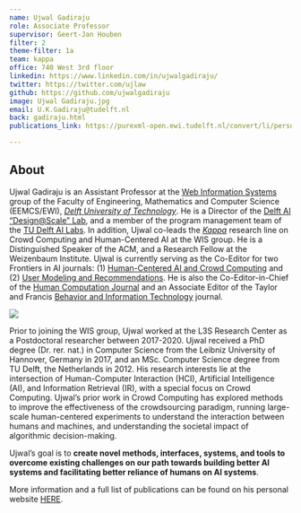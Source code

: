 ```yaml
---
name: Ujwal Gadiraju
role: Associate Professor
supervisor: Geert-Jan Houben
filter: 2
theme-filter: 1a
team: kappa
office: 740 West 3rd floor
linkedin: https://www.linkedin.com/in/ujwalgadiraju/
twitter: https://twitter.com/ujlaw
github: https://github.com/ujwalgadiraju
image: Ujwal Gadiraju.jpg
email: U.K.Gadiraju@tudelft.nl
back: gadiraju.html
publications_link: https://purexml-open.ewi.tudelft.nl/convert/li/persons/f1a97568-c63e-4703-89c2-8824d67d3e4f

---
```

## About

Ujwal Gadiraju is an Assistant Professor at the [Web Information Systems](http://wis.ewi.tudelft.nl/) group of the Faculty of Engineering, Mathematics and Computer Science (EEMCS/EWI), [*Delft University of Technology*](https://www.tudelft.nl/en/). He is a Director of the [Delft AI “Design@Scale” Lab](https://www.tudelft.nl/ai/dats-lab), and a member of the program management team of the [TU Delft AI Labs](https://www.tudelft.nl/en/ai/tu-delft-ai-labs). In addition, Ujwal co-leads the [*Kappa*](https://ujwalgadiraju.com/kappa) research line on Crowd Computing and Human-Centered AI at the WIS group. He is a Distinguished Speaker of the ACM, and a Research Fellow at the Weizenbaum Institute. Ujwal is currently serving as the Co-Editor for two Frontiers in AI journals: (1) [Human-Centered AI and Crowd Computing](https://www.frontiersin.org/research-topics/19868/human-centered-ai-crowd-computing) and (2) [User Modeling and Recommendations](https://www.frontiersin.org/research-topics/19653/user-modeling-and-recommendations). He is also the Co-Editor-in-Chief of the [Human Computation Journal](http://hcjournal.org/) and an Associate Editor of the Taylor and Francis [Behavior and Information Technology](https://www.tandfonline.com/toc/tbit20/current) journal.

![](https://ujwalgadiraju.com/ug_research_overview.jpg)

Prior to joining the WIS group, Ujwal worked at the L3S Research Center as a Postdoctoral researcher between 2017-2020. Ujwal received a PhD degree (Dr. rer. nat.) in Computer Science from the Leibniz University of Hannover, Germany in 2017, and an MSc. Computer Science degree from TU Delft, the Netherlands in 2012. His research interests lie at the intersection of Human-Computer Interaction (HCI), Artificial Intelligence (AI), and Information Retrieval (IR), with a special focus on Crowd Computing. Ujwal’s prior work in Crowd Computing has explored methods to improve the effectiveness of the crowdsourcing paradigm, running large-scale human-centered experiments to understand the interaction between humans and machines, and understanding the societal impact of algorithmic decision-making.

Ujwal’s goal is to **create novel methods, interfaces, systems, and tools to overcome existing challenges on our path towards building better AI systems and facilitating better reliance of humans on AI systems**.

<!--Ujwal’s work focuses on systematically leveraging the ‘hybrid intelligence’ obtained by combining humans and machines to solve a range of problems in HCI and AI. 
Ujwal received the Douglas Engelbart Best Paper award at the ACM HT 2017 conference, a Best Paper Honorable Mention award at the ACM CSCW 2020 conference, 
and co-authored work that won a Best Student Paper award at AAAI HCOMP 2020, and AAAI HCOMP 2021. -->

More information and a full list of publications can be found on his personal website [HERE](https://ujwalgadiraju.com).


